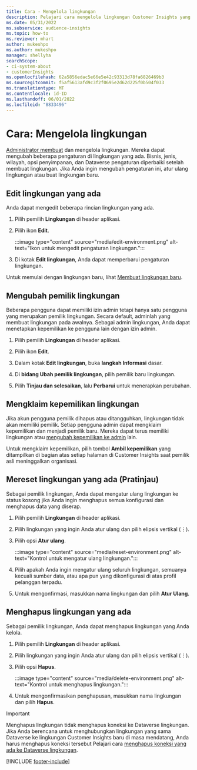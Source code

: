 ```yaml
---
title: Cara - Mengelola lingkungan
description: Pelajari cara mengelola lingkungan Customer Insights yang ada sebagai admin."
ms.date: 05/31/2022
ms.subservice: audience-insights
ms.topic: how-to
ms.reviewer: mhart
author: mukeshpo
ms.author: mukeshpo
manager: shellyha
searchScope:
- ci-system-about
- customerInsights
ms.openlocfilehash: 62a5856edac5e66e5e42c93313d78fa6826469b3
ms.sourcegitcommit: f5af5613afd9c3f2f0695e2d62d225f0b504f033
ms.translationtype: MT
ms.contentlocale: id-ID
ms.lasthandoff: 06/01/2022
ms.locfileid: "8833496"
---
```

# <a name="how-to-manage-environments"></a>Cara: Mengelola lingkungan

[Administrator membuat](create-environment.md) dan mengelola lingkungan. Mereka dapat mengubah beberapa pengaturan di lingkungan yang ada. Bisnis, jenis, wilayah, opsi penyimpanan, dan Dataverse pengaturan diperbaiki setelah membuat lingkungan. Jika Anda ingin mengubah pengaturan ini, atur ulang lingkungan atau buat lingkungan baru.

## <a name="edit-an-existing-environment"></a>Edit lingkungan yang ada

Anda dapat mengedit beberapa rincian lingkungan yang ada.

1. Pilih pemilih **Lingkungan** di header aplikasi.

1. Pilih ikon **Edit**.

   :::image type="content" source="media/edit-environment.png" alt-text="Ikon untuk mengedit pengaturan lingkungan.":::

1. Di kotak **Edit lingkungan**, Anda dapat memperbarui pengaturan lingkungan.

Untuk memulai dengan lingkungan baru, lihat [Membuat lingkungan baru](create-environment.md).

## <a name="change-the-owner-of-an-environment"></a>Mengubah pemilik lingkungan

Beberapa pengguna dapat memiliki izin admin tetapi hanya satu pengguna yang merupakan pemilik lingkungan. Secara default, adminlah yang membuat lingkungan pada awalnya. Sebagai admin lingkungan, Anda dapat menetapkan kepemilikan ke pengguna lain dengan izin admin.

1. Pilih pemilih **Lingkungan** di header aplikasi.

1. Pilih ikon **Edit**.

1. Dalam kotak **Edit lingkungan**, buka **langkah Informasi** dasar.

1. Di **bidang Ubah pemilik lingkungan**, pilih pemilik baru lingkungan.  

1. Pilih **Tinjau dan selesaikan**, lalu **Perbarui** untuk menerapkan perubahan.

## <a name="claim-ownership-of-an-environment"></a>Mengklaim kepemilikan lingkungan

Jika akun pengguna pemilik dihapus atau ditangguhkan, lingkungan tidak akan memiliki pemilik. Setiap pengguna admin dapat mengklaim kepemilikan dan menjadi pemilik baru. Mereka dapat terus memiliki lingkungan atau [mengubah kepemilikan ke admin](#change-the-owner-of-an-environment) lain.

Untuk mengklaim kepemilikan, pilih tombol **Ambil kepemilikan** yang ditampilkan di bagian atas setiap halaman di Customer Insights saat pemilik asli meninggalkan organisasi.

## <a name="reset-an-existing-environment-preview"></a>Mereset lingkungan yang ada (Pratinjau)

Sebagai pemilik lingkungan, Anda dapat mengatur ulang lingkungan ke status kosong jika Anda ingin menghapus semua konfigurasi dan menghapus data yang diserap.

1. Pilih pemilih **Lingkungan** di header aplikasi.

1. Pilih lingkungan yang ingin Anda atur ulang dan pilih elipsis vertikal (&vellip;).

1. Pilih opsi **Atur ulang**.

   :::image type="content" source="media/reset-environment.png" alt-text="Kontrol untuk mengatur ulang lingkungan.":::

1. Pilih apakah Anda ingin mengatur ulang seluruh lingkungan, semuanya kecuali sumber data, atau apa pun yang dikonfigurasi di atas profil pelanggan terpadu.

1. Untuk mengonfirmasi, masukkan nama lingkungan dan pilih **Atur Ulang**.

## <a name="delete-an-existing-environment"></a>Menghapus lingkungan yang ada

Sebagai pemilik lingkungan, Anda dapat menghapus lingkungan yang Anda kelola.

1. Pilih pemilih **Lingkungan** di header aplikasi.

1. Pilih lingkungan yang ingin Anda atur ulang dan pilih elipsis vertikal (&vellip;). 

1. Pilih opsi **Hapus**.

   :::image type="content" source="media/delete-environment.png" alt-text="Kontrol untuk menghapus lingkungan.":::

1. Untuk mengonfirmasikan penghapusan, masukkan nama lingkungan dan pilih **Hapus**.

> [!IMPORTANT]
> Menghapus lingkungan tidak menghapus koneksi ke Dataverse lingkungan. Jika Anda berencana untuk menghubungkan lingkungan yang sama Dataverse ke lingkungan Customer Insights baru di masa mendatang, Anda harus menghapus koneksi tersebut Pelajari cara [menghapus koneksi yang ada ke Dataverse lingkungan](customer-insights-dataverse.md#remove-an-existing-connection-to-a-dataverse-environment).

[!INCLUDE [footer-include](includes/footer-banner.md)]
